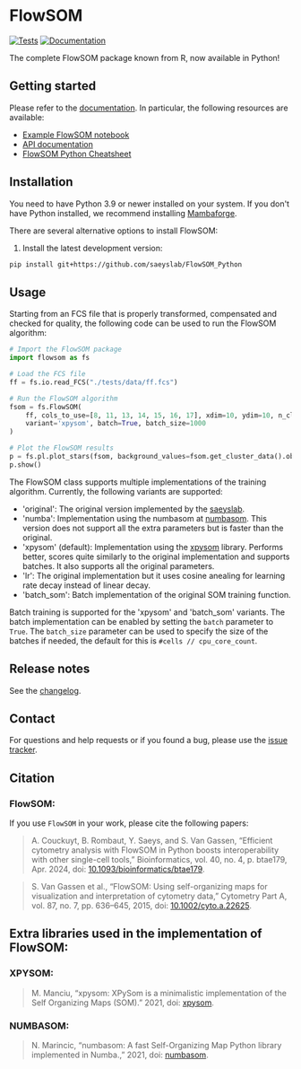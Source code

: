 # FlowSOM

[![Tests][badge-tests]][link-tests]
[![Documentation][badge-docs]][link-docs]

[badge-tests]: https://img.shields.io/github/actions/workflow/status/saeyslab/FlowSOM_Python/test.yaml?branch=main
[link-tests]: https://github.com/saeyslab/FlowSOM_Python/actions/workflows/test.yaml
[badge-docs]: https://img.shields.io/readthedocs/flowsom

The complete FlowSOM package known from R, now available in Python!

## Getting started

Please refer to the [documentation][link-docs]. In particular, the following resources are available:

-   [Example FlowSOM notebook][link-docs-example]
-   [API documentation][link-api]
-   [FlowSOM Python Cheatsheet][cheatsheet]

## Installation

You need to have Python 3.9 or newer installed on your system. If you don't have
Python installed, we recommend installing [Mambaforge](https://github.com/conda-forge/miniforge#mambaforge).

There are several alternative options to install FlowSOM:

<!--
1) Install the latest release of `FlowSOM` from `PyPI <https://pypi.org/project/FlowSOM/>`_:

```bash
pip install FlowSOM
```
-->

1. Install the latest development version:

```bash
pip install git+https://github.com/saeyslab/FlowSOM_Python
```

## Usage

Starting from an FCS file that is properly transformed, compensated and checked for quality, the following code can be used to run the FlowSOM algorithm:

```python
# Import the FlowSOM package
import flowsom as fs

# Load the FCS file
ff = fs.io.read_FCS("./tests/data/ff.fcs")

# Run the FlowSOM algorithm
fsom = fs.FlowSOM(
    ff, cols_to_use=[8, 11, 13, 14, 15, 16, 17], xdim=10, ydim=10, n_clusters=10, seed=42 ,
    variant='xpysom', batch=True, batch_size=1000
)

# Plot the FlowSOM results
p = fs.pl.plot_stars(fsom, background_values=fsom.get_cluster_data().obs.metaclustering)
p.show()
```

The FlowSOM class supports multiple implementations of the training algorithm.
Currently, the following variants are supported:
- 'original': The original version implemented by the [saeyslab](https://github.com/saeyslab/FlowSOM_Python?tab=readme-ov-file).
- 'numba': Implementation using the numbasom at [numbasom](https://github.com/nmarincic/numbasom/tree/master/?tab=readme-ov-file). This version does not support all the extra parameters but is faster than the original.
- 'xpysom' (default): Implementation using the [xpysom](https://github.com/Manciukic/xpysom) library. Performs better, scores quite similarly to the original implementation and supports batches. It also supports all the original parameters.
- 'lr': The original implementation but it uses cosine anealing for learning rate decay instead of linear decay.
- 'batch_som': Batch implementation of the original SOM training function.

Batch training is supported for the 'xpysom' and 'batch_som' variants.
The batch implementation can be enabled by setting the `batch` parameter to `True`.
The `batch_size` parameter can be used to specify the size of the batches if needed, the default for this is `#cells // cpu_core_count`.

## Release notes

See the [changelog][changelog].

## Contact

For questions and help requests or if you found a bug, please use the [issue tracker][issue-tracker].

## Citation

### FlowSOM:
If you use `FlowSOM` in your work, please cite the following papers:

> A. Couckuyt, B. Rombaut, Y. Saeys, and S. Van Gassen, “Efficient cytometry analysis with FlowSOM in Python boosts interoperability with other single-cell tools,” Bioinformatics, vol. 40, no. 4, p. btae179, Apr. 2024, doi: [10.1093/bioinformatics/btae179](https://doi.org/10.1093/bioinformatics/btae179).

> S. Van Gassen et al., “FlowSOM: Using self-organizing maps for visualization and interpretation of cytometry data,” Cytometry Part A, vol. 87, no. 7, pp. 636–645, 2015, doi: [10.1002/cyto.a.22625](https://doi.org/10.1002/cyto.a.22625).


## Extra libraries used in the implementation of FlowSOM:
### XPYSOM:
> M. Manciu, “xpysom: XPySom is a minimalistic implementation of the Self Organizing Maps (SOM).” 2021, doi: [xpysom](https://github.com/Manciukic/xpysom).

### NUMBASOM:
> N. Marincic, “numbasom: A fast Self-Organizing Map Python library implemented in Numba.,” 2021, doi: [numbasom](https://github.com/nmarincic/numbasom/tree/master/?tab=readme-ov-file).

[issue-tracker]: https://github.com/saeyslab/FlowSOM_Python/issues
[changelog]: https://flowsom.readthedocs.io/en/latest/changelog.html
[link-docs]: https://flowsom.readthedocs.io
[link-docs-example]: https://flowsom.readthedocs.io/en/latest/notebooks/example.html
[link-api]: https://flowsom.readthedocs.io/en/latest/api.html
[cheatsheet]: https://flowsom.readthedocs.io/en/latest/_static/FlowSOM_CheatSheet_Python.pdf

